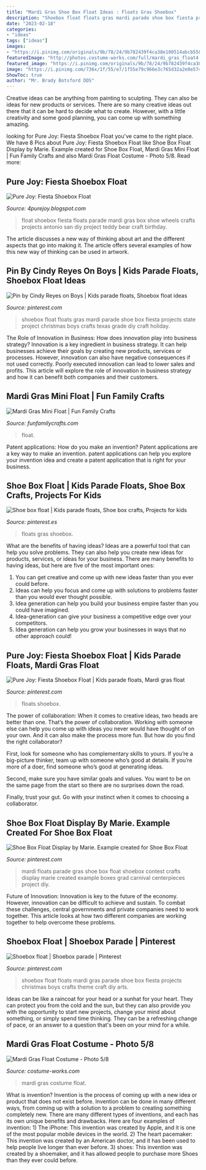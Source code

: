 ```yaml
---
title: "Mardi Gras Shoe Box Float Ideas : Floats Gras Shoebox"
description: "Shoebox float floats gras mardi parade shoe box fiesta projects state project christmas boys crafts texas grade diy craft holiday"
date: "2023-02-18"
categories:
- "ideas"
tags: ["ideas"]
images:
- "https://i.pinimg.com/originals/9b/78/24/9b782439f4ca38e100514abcb558a432.jpg"
featuredImage: "http://photos.costume-works.com/full/mardi_gras_float4.jpg"
featured_image: "https://i.pinimg.com/originals/9b/78/24/9b782439f4ca38e100514abcb558a432.jpg"
image: "https://i.pinimg.com/736x/1f/55/e7/1f55e79c966e3c765d32a2e0e574d2f6--decor-crafts-kid-crafts.jpg"
ShowToc: true
author: "Mr. Brady Botsford DDS"
---
```



Creative ideas can be anything from painting to sculpting. They can also be ideas for new products or services. There are so many creative ideas out there that it can be hard to decide what to create. However, with a little creativity and some good planning, you can come up with something amazing.

	

		
looking for Pure Joy: Fiesta Shoebox Float you've came to the right place. We have 8 Pics about Pure Joy: Fiesta Shoebox Float like Shoe Box Float Display by Marie. Example created for Shoe Box Float, Mardi Gras Mini Float | Fun Family Crafts and also Mardi Gras Float Costume - Photo 5/8. Read more:
		
    
## Pure Joy: Fiesta Shoebox Float

<img loading=lazy src="http://2.bp.blogspot.com/-4Uz7kdXLD5w/Tb3T7f6PwiI/AAAAAAAABaM/4Vz-doJcO78/s1600/STA72550sm.jpg" onerror="this.onerror=null;this.src='https://tse3.mm.bing.net/th?id=OIP.m3gkOfTKOOEAUUq8tVikMgHaFj&amp;pid=15.1';" alt="Pure Joy: Fiesta Shoebox Float">

_Source: 4purejoy.blogspot.com_

>float shoebox fiesta floats parade mardi gras box shoe wheels crafts projects antonio san diy project teddy bear craft birthday. 

	

The article discusses a new way of thinking about art and the different aspects that go into making it. The article offers several examples of how this new way of thinking can be used in artwork.

    
## Pin By Cindy Reyes On Boys | Kids Parade Floats, Shoebox Float Ideas

<img loading=lazy src="https://i.pinimg.com/originals/15/fb/e9/15fbe9daf5b7389de2dc2c4de33184b6.jpg" onerror="this.onerror=null;this.src='https://tse1.mm.bing.net/th?id=OIP.Sf_L-aXdTvKFGdA4HfJALwHaJ4&amp;pid=15.1';" alt="Pin by Cindy Reyes on Boys | Kids parade floats, Shoebox float ideas">

_Source: pinterest.com_

>shoebox float floats gras mardi parade shoe box fiesta projects state project christmas boys crafts texas grade diy craft holiday. 

	

The Role of Innovation in Business: How does innovation play into business strategy?
Innovation is a key ingredient in business strategy. It can help businesses achieve their goals by creating new products, services or processes. However, innovation can also have negative consequences if not used correctly. Poorly executed innovation can lead to lower sales and profits. This article will explore the role of innovation in business strategy and how it can benefit both companies and their customers.

    
## Mardi Gras Mini Float | Fun Family Crafts

<img loading=lazy src="https://funfamilycrafts.com/wp-content/uploads/2017/06/mardigras-float-001.jpg" onerror="this.onerror=null;this.src='https://tse4.mm.bing.net/th?id=OIP.K-CI2Rt2hQeY8ZGtgjSiUAHaE8&amp;pid=15.1';" alt="Mardi Gras Mini Float | Fun Family Crafts">

_Source: funfamilycrafts.com_

>float. 

	

Patent applications: How do you make an invention?
Patent applications are a key way to make an invention. patent applications can help you explore your invention idea and create a patent application that is right for your business.

    
## Shoe Box Float | Kids Parade Floats, Shoe Box Crafts, Projects For Kids

<img loading=lazy src="https://i.pinimg.com/736x/1f/55/e7/1f55e79c966e3c765d32a2e0e574d2f6--decor-crafts-kid-crafts.jpg" onerror="this.onerror=null;this.src='https://tse2.mm.bing.net/th?id=OIP.HjACqolZCiEXjk4V198PbwHaJ4&amp;pid=15.1';" alt="Shoe box float | Kids parade floats, Shoe box crafts, Projects for kids">

_Source: pinterest.es_

>floats gras shoebox. 

	

What are the benefits of having ideas?
Ideas are a powerful tool that can help you solve problems. They can also help you create new ideas for products, services, or ideas for your business. There are many benefits to having ideas, but here are five of the most important ones: 
1. You can get creative and come up with new ideas faster than you ever could before. 
2. Ideas can help you focus and come up with solutions to problems faster than you would ever thought possible. 
3. Idea generation can help you build your business empire faster than you could have imagined. 
4. Idea-generation can give your business a competitive edge over your competitors.
5. Idea generation can help you grow your businesses in ways that no other approach could!

    
## Pure Joy: Fiesta Shoebox Float | Kids Parade Floats, Mardi Gras Float

<img loading=lazy src="https://i.pinimg.com/originals/9b/78/24/9b782439f4ca38e100514abcb558a432.jpg" onerror="this.onerror=null;this.src='https://tse1.mm.bing.net/th?id=OIP.IXSTemyb_lBgptc0IrBawgHaFj&amp;pid=15.1';" alt="Pure Joy: Fiesta Shoebox Float | Kids parade floats, Mardi gras float">

_Source: pinterest.com_

>floats shoebox. 

	

The power of collaboration:
When it comes to creative ideas, two heads are better than one. That’s the power of collaboration.
Working with someone else can help you come up with ideas you never would have thought of on your own. And it can also make the process more fun. But how do you find the right collaborator?

First, look for someone who has complementary skills to yours. If you’re a big-picture thinker, team up with someone who’s good at details. If you’re more of a doer, find someone who’s good at generating ideas.

Second, make sure you have similar goals and values. You want to be on the same page from the start so there are no surprises down the road.

Finally, trust your gut. Go with your instinct when it comes to choosing a collaborator.

    
## Shoe Box Float Display By Marie. Example Created For Shoe Box Float

<img loading=lazy src="https://i.pinimg.com/originals/34/81/95/34819560c55a169b0c9ee55f5782f4aa.jpg" onerror="this.onerror=null;this.src='https://tse4.mm.bing.net/th?id=OIP.ldwI_RY0fwhjJMdZg9F0vgHaJ4&amp;pid=15.1';" alt="Shoe Box Float Display by Marie. Example created for Shoe Box Float">

_Source: pinterest.com_

>mardi floats parade gras shoe box float shoebox contest crafts display marie created example boxes grad carnival centerpieces project diy. 

	

Future of Innovation:
Innovation is key to the future of the economy. However, innovation can be difficult to achieve and sustain. To combat these challenges, central governments and private companies need to work together. This article looks at how two different companies are working together to help overcome these problems.

    
## Shoebox Float | Shoebox Parade | Pinterest

<img loading=lazy src="https://s-media-cache-ak0.pinimg.com/736x/15/fb/e9/15fbe9daf5b7389de2dc2c4de33184b6.jpg" onerror="this.onerror=null;this.src='https://tse3.mm.bing.net/th?id=OIP.XaOoS0vSdqKIdMW9ZlWwSAHaJ3&amp;pid=15.1';" alt="Shoebox float | Shoebox parade | Pinterest">

_Source: pinterest.com_

>shoebox float floats mardi gras parade shoe box fiesta projects christmas boys crafts theme craft diy arts. 

	

Ideas can be like a raincoat for your head or a sunhat for your heart. They can protect you from the cold and the sun, but they can also provide you with the opportunity to start new projects, change your mind about something, or simply spend time thinking. They can be a refreshing change of pace, or an answer to a question that's been on your mind for a while.

    
## Mardi Gras Float Costume - Photo 5/8

<img loading=lazy src="http://photos.costume-works.com/full/mardi_gras_float4.jpg" onerror="this.onerror=null;this.src='https://tse2.mm.bing.net/th?id=OIP.KeoRkEHBmKUxZll0g9HyxgHaMZ&amp;pid=15.1';" alt="Mardi Gras Float Costume - Photo 5/8">

_Source: costume-works.com_

>mardi gras costume float. 

	

What is invention?
Invention is the process of coming up with a new idea or product that does not exist before. Invention can be done in many different ways, from coming up with a solution to a problem to creating something completely new. There are many different types of inventions, and each has its own unique benefits and drawbacks. Here are four examples of invention: 1) The iPhone: This invention was created by Apple, and it is one of the most popular mobile devices in the world. 2) The heart pacemaker: This invention was created by an American doctor, and it has been used to help people live longer than ever before. 3) shoes: This invention was created by a shoemaker, and it has allowed people to purchase more Shoes than they ever could before.

